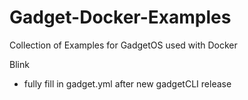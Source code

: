 # Gadget-Docker-Examples
Collection of Examples for GadgetOS used with Docker

Blink
- fully fill in gadget.yml after new gadgetCLI release
